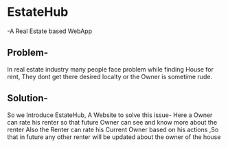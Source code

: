 # EstateHub
-A Real Estate based WebApp


## Problem-
In real estate industry many people face problem while finding House for rent, They dont get there desired localty or the Owner is sometime rude. 


## Solution-
So we Introduce EstateHub, A Website to solve this issue-
Here a Owner can rate his renter so that future Owner can see and know more about the renter 
Also the Renter can rate his Current Owner based on his actions ,So that in future any other renter will be updated about the owner of the house
